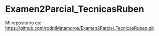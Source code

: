 # Examen2Parcial_TecnicasRuben

Mi repositorio es: https://github.com/rodriiMatamoros/Examen2Parcial_TecnicasRuben.git
